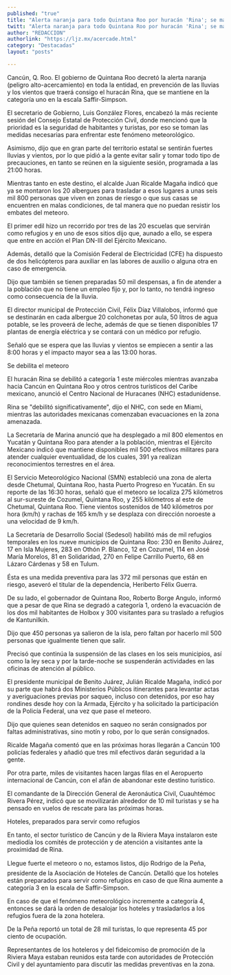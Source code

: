 ```yaml
---
published: "true"
title: "Alerta naranja para todo Quintana Roo por huracán 'Rina'; se mantiene en categoría 1"
twitt: "Alerta naranja para todo Quintana Roo por huracán 'Rina'; se mantiene en categoría 1"
author: "REDACCION"
authorlink: "https://ljz.mx/acercade.html"
category: "Destacadas"
layout: "posts"

---
```



  Cancún, Q. Roo. El gobierno de Quintana Roo decretó la alerta naranja (peligro alto-acercamiento) en toda la entidad, en prevención de las lluvias y los vientos que traerá consigo el huracán Rina, que se mantiene en la categoría uno en la escala Saffir-Simpson.



  El secretario de Gobierno, Luis González Flores, encabezó la más reciente sesión del Consejo Estatal de Protección Civil, donde mencionó que la prioridad es la seguridad de habitantes y turistas, por eso se toman las medidas necesarias para enfrentar este fenómeno meteorológico.



  Asimismo, dijo que en gran parte del territorio estatal se sentirán fuertes lluvias y vientos, por lo que pidió a la gente evitar salir y tomar todo tipo de precauciones, en tanto se reúnen en la siguiente sesión, programada a las 21:00 horas.



  Mientras tanto en este destino, el alcalde Juan Ricalde Magaña indicó que ya se montaron los 20 albergues para trasladar a esos lugares a unas seis mil 800 personas que viven en zonas de riesgo o que sus casas se encuentren en malas condiciones, de tal manera que no puedan resistir los embates del meteoro.



  El primer edil hizo un recorrido por tres de las 20 escuelas que servirán como refugios y en uno de esos sitios dijo que, aunado a ello, se espera que entre en acción el Plan DN-III del Ejército Mexicano.



  Además, detalló que la Comisión Federal de Electricidad (CFE) ha dispuesto de dos helicópteros para auxiliar en las labores de auxilio o alguna otra en caso de emergencia.



  Dijo que también se tienen preparadas 50 mil despensas, a fin de atender a la población que no tiene un empleo fijo y, por lo tanto, no tendrá ingreso como consecuencia de la lluvia.



  El director municipal de Protección Civil, Félix Díaz Villalobos, informó que se destinarán en cada albergue 20 colchonetas por aula, 50 litros de agua potable, se les proveerá de leche, además de que se tienen disponibles 17 plantas de energía eléctrica y se contará con un médico por refugio.



  Señaló que se espera que las lluvias y vientos se empiecen a sentir a las 8:00 horas y el impacto mayor sea a las 13:00 horas.



  Se debilita el meteoro



  El huracán Rina se debilitó a categoría 1 este miércoles mientras avanzaba hacia Cancún en Quintana Roo y otros centros turísticos del Caribe mexicano, anunció el Centro Nacional de Huracanes (NHC) estadunidense.



  Rina se "debilitó significativamente", dijo el NHC, con sede en Miami, mientras las autoridades mexicanas comenzaban evacuaciones en la zona amenazada.



  La Secretaría de Marina anunció que ha desplegado a mil 800 elementos en Yucatán y Quintana Roo para atender a la población, mientras el Ejército Mexicano indicó que mantiene disponibles mil 500 efectivos militares para atender cualquier eventualidad, de los cuales, 391 ya realizan reconocimientos terrestres en el área.



  El Servicio Meteorológico Nacional (SMN) estableció una zona de alerta desde Chetumal, Quintana Roo, hasta Puerto Progreso en Yucatán. En su reporte de las 16:30 horas, señaló que el meteoro se localiza 275 kilómetros al sur-sureste de Cozumel, Quintana Roo, y 255 kilómetros al este de Chetumal, Quintana Roo. Tiene vientos sostenidos de 140 kilómetros por hora (km/h) y rachas de 165 km/h y se desplaza con dirección noroeste a una velocidad de 9 km/h.



  La Secretaría de Desarrollo Social (Sedesol) habilitó más de mil refugios temporales en los nueve municipios de Quintana Roo: 230 en Benito Juárez, 17 en Isla Mujeres, 283 en Othón P. Blanco, 12 en Cozumel, 114 en José María Morelos, 81 en Solidaridad, 270 en Felipe Carrillo Puerto, 68 en Lázaro Cárdenas y 58 en Tulum.



  Ésta es una medida preventiva para las 372 mil personas que están en riesgo, aseveró el titular de la dependencia, Heriberto Félix Guerra.



  De su lado, el gobernador de Quintana Roo, Roberto Borge Angulo, informó que a pesar de que Rina se degradó a categoría 1, ordenó la evacuación de los dos mil habitantes de Holbox y 300 visitantes para su traslado a refugios de Kantunilkín.



  Dijo que 450 personas ya salieron de la isla, pero faltan por hacerlo mil 500 personas que igualmente tienen que salir.



  Precisó que continúa la suspensión de las clases en los seis municipios, así como la ley seca y por la tarde-noche se suspenderán actividades en las oficinas de atención al público.



  El presidente municipal de Benito Juárez, Julián Ricalde Magaña, indicó por su parte que habrá dos Ministerios Públicos itinerantes para levantar actas y averiguaciones previas por saqueo, incluso con detenidos, por eso hay rondines desde hoy con la Armada, Ejército y ha solicitado la participación de la Policía Federal, una vez que pase el meteoro.



  Dijo que quienes sean detenidos en saqueo no serán consignados por faltas administrativas, sino motín y robo, por lo que serán consignados.



  Ricalde Magaña comentó que en las próximas horas llegarán a Cancún 100 policías federales y añadió que tres mil efectivos darán seguridad a la gente.



  Por otra parte, miles de visitantes hacen largas filas en el Aeropuerto internacional de Cancún, con el afán de abandonar este destino turístico.



  El comandante de la Dirección General de Aeronáutica Civil, Cuauhtémoc Rivera Pérez, indicó que se movilizarán alrededor de 10 mil turistas y se ha pensado en vuelos de rescate para las próximas horas.



  Hoteles, preparados para servir como refugios



  En tanto, el sector turístico de Cancún y de la Riviera Maya instalaron este mediodía los comités de protección y de atención a visitantes ante la proximidad de Rina.



  Llegue fuerte el meteoro o no, estamos listos, dijo Rodrigo de la Peña, presidente de la Asociación de Hoteles de Cancún. Detalló que los hoteles están preparados para servir como refugios en caso de que Rina aumente a categoría 3 en la escala de Saffir-Simpson.



  En caso de que el fenómeno meteorológico incremente a categoría 4, entonces se dará la orden de desalojar los hoteles y trasladarlos a los refugios fuera de la zona hotelera.



  De la Peña reportó un total de 28 mil turistas, lo que representa 45 por ciento de ocupación.



  Representantes de los hoteleros y del fideicomiso de promoción de la Riviera Maya estaban reunidos esta tarde con autoridades de Protección Civil y del ayuntamiento para discutir las medidas preventivas en la zona.

